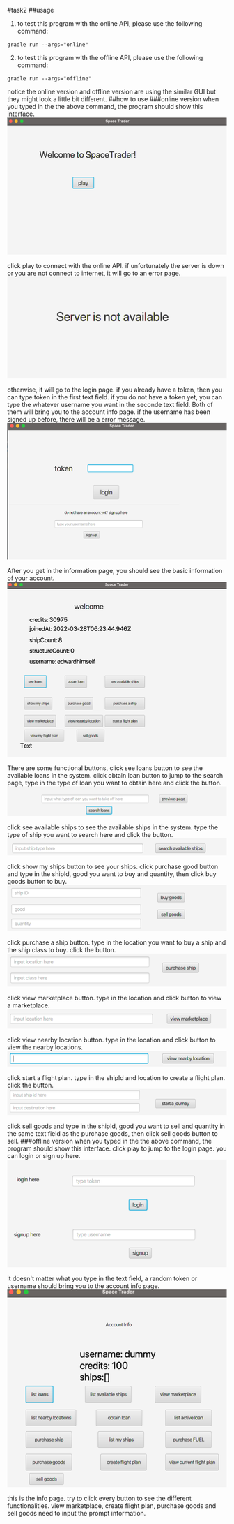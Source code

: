 #task2
##usage
1. to test this program with the online API, please use the following command:
```
gradle run --args="online"
```
2. to test this program with the offline API, please use the following command:
```
gradle run --args="offline"
```
notice the online version and offline version are using the similar GUI but they might look a little bit different.
##how to use
###online version
when you typed in the the above command, the program should show this interface.
![img.png](screenshoot/img.png)

click play to connect with the online API.
if unfortunately the server is down or you are not connect to internet, it will go to an error page.
![img_1.png](screenshoot/img_1.png)

otherwise, it will go to the login page.
if you already have a token, then you can type token in the first text field. if you do not have a token yet, you can type the whatever username you want in the seconde text field. Both of them will bring you to the account info page.
if the username has been signed up before, there will be a error message.
![img_2.png](screenshoot/img_2.png)

After you get in the information page, you should see the basic information of your account.
![img_3.png](screenshoot/img_3.png)

There are some functional buttons, click see loans button to see the available loans in the system. click obtain loan button to jump to the search page, type in the type of loan you want to obtain here and click the button.
![img_4.png](screenshoot/img_4.png)

click see available ships to see the available ships in the system. type the type of ship you want to search here and click the button.
![img_5.png](screenshoot/img_5.png)

click show my ships button to see your ships.
click purchase good button and type in the shipId, good you want to buy and quantity, then click buy goods button to buy.
![img_7.png](screenshoot/img_7.png)

click purchase a ship button. type in the location you want to buy a ship and the ship class to buy. click the button.
![img_9.png](screenshoot/img_9.png)

click view marketplace button. type in the location and click button to view a marketplace.
![img_10.png](screenshoot/img_10.png)

click view nearby location button. type in the location and click button to view the nearby locations.
![img_11.png](screenshoot/img_11.png)

click start a flight plan. type in the shipId and location to create a flight plan. click the button.
![img_13.png](screenshoot/img_13.png)

click sell goods and type in the shipId, good you want to sell and quantity in the same text field as the purchase goods, then click sell goods button to sell.
###offline version
when you typed in the the above command, the program should show this interface.
click play to jump to the login page.
you can login or sign up here.
![img_14.png](screenshoot/img_14.png)

it doesn't matter what you type in the text field, a random token or username should bring you to the account info page.
![img_15.png](screenshoot/img_15.png)

this is the info page. try to click every button to see the different functionalities. view marketplace, create flight plan, purchase goods and sell goods need to input the prompt information.

